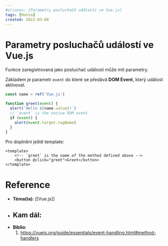 ```yaml
---
#aliases: [Parametry posluchačů událostí ve Vue.js]
tags: [Honza]
created: 2022-03-08
---
```


# Parametry posluchačů událostí ve Vue.js
Funkce zaregistrovaná jako posluchač události může mít parametry. 

Základem je parametr `event` do které se předává **DOM Event**, který událost aktivoval.

```javascript
const name = ref('Vue.js')

function greet(event) {
  alert(`Hello ${name.value}!`)
  // `event` is the native DOM event
  if (event) {
    alert(event.target.tagName)
  }
}
```

Pro doplnění ještě template:
```vue
<template>
	<!-- `greet` is the name of the method defined above -->
	<button @click="greet">Greet</button>
</template>
```

# Reference
- **Téma(ta)**: [[Vue.js]]
- **Kam dál**: 
	- 
- **Biblio**:
	1. https://vuejs.org/guide/essentials/event-handling.html#method-handlers